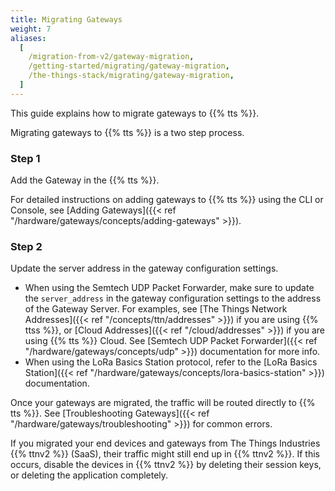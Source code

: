 ```yaml
---
title: Migrating Gateways
weight: 7
aliases:
  [
    /migration-from-v2/gateway-migration,
    /getting-started/migrating/gateway-migration,
    /the-things-stack/migrating/gateway-migration,
  ]
---
```


This guide explains how to migrate gateways to {{% tts %}}.

<!--more-->

Migrating gateways to {{% tts %}} is a two step process.

### Step 1

Add the Gateway in the {{% tts %}}.

For detailed instructions on adding gateways to {{% tts %}} using the CLI or Console, see [Adding Gateways]({{< ref "/hardware/gateways/concepts/adding-gateways" >}}).

### Step 2

Update the server address in the gateway configuration settings.

- When using the Semtech UDP Packet Forwarder, make sure to update the `server_address` in the gateway configuration settings to the address of the Gateway Server. For examples, see [The Things Network Addresses]({{< ref "/concepts/ttn/addresses" >}}) if you are using {{% ttss %}}, or [Cloud Addresses]({{< ref "/cloud/addresses" >}}) if you are using {{% tts %}} Cloud. See [Semtech UDP Packet Forwarder]({{< ref "/hardware/gateways/concepts/udp" >}}) documentation for more info.
- When using the LoRa Basics Station protocol, refer to the [LoRa Basics Station]({{< ref "/hardware/gateways/concepts/lora-basics-station" >}}) documentation.

Once your gateways are migrated, the traffic will be routed directly to {{% tts %}}. See [Troubleshooting Gateways]({{< ref "/hardware/gateways/troubleshooting" >}}) for common errors.

If you migrated your end devices and gateways from The Things Industries {{% ttnv2 %}} (SaaS), their traffic might still end up in {{% ttnv2 %}}. If this occurs, disable the devices in {{% ttnv2 %}} by deleting their session keys, or deleting the application completely.
